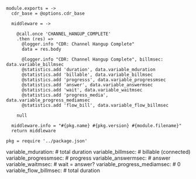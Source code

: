     module.exports = ->
      cdr_base = @options.cdr_base

      middleware = ->

        @call.once 'CHANNEL_HANGUP_COMPLETE'
        .then (res) =>
          @logger.info "CDR: Channel Hangup Complete"
          data = res.body

          @logger.info "CDR: Channel Hangup Complete", billmsec: data.variable_billmsec
          @statistics.add 'duration', data.variable_mduration
          @statistics.add 'billable', data.variable_billmsec
          @statistics.add 'progresss', data.variable_progressmsec
          @statistics.add 'answer', data.variable_answermsec
          @statistics.add 'wait', data.variable_waitmsec
          @statistics.add 'progress_media', data.variable_progress_mediamsec
          @statistics.add 'flow_bill', data.variable_flow_billmsec

        null

      middleware.info = "#{pkg.name} #{pkg.version} #{module.filename}"
      return middleware

    pkg = require '../package.json'

variable_mduration: # total duration
variable_billmsec: # billable (connected)
variable_progressmsec: # progress
variable_answermsec: # answer
variable_waitmsec: # wait = answer?
variable_progress_mediamsec: # 0
variable_flow_billmsec: # total duration

